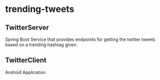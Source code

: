 # trending-tweets

## TwitterServer
Spring Boot Service that provides endpoints for getting the twitter tweets based on a trending hashtag given.

## TwitterClient 
Android Application 
